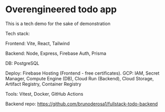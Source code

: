 # Overengineered todo app

This is a tech demo for the sake of demonstration

Tech stack:

  Frontend:
    Vite, React, Tailwind

  Backend:
    Node, Express, Firebase Auth, Prisma

  DB:
    PostgreSQL

  Deploy:
    Firebase Hosting (Frontend - free certificates). GCP: IAM, Secret Manager, Compute Engine (DB), Cloud Run (Backend), Cloud Storage, Artifact Registry, Container Registry

  Tools:
    Vitest, Docker, GitHub Actions

  Backend repo: https://github.com/brunoderosa1/fullstack-todo-backend
